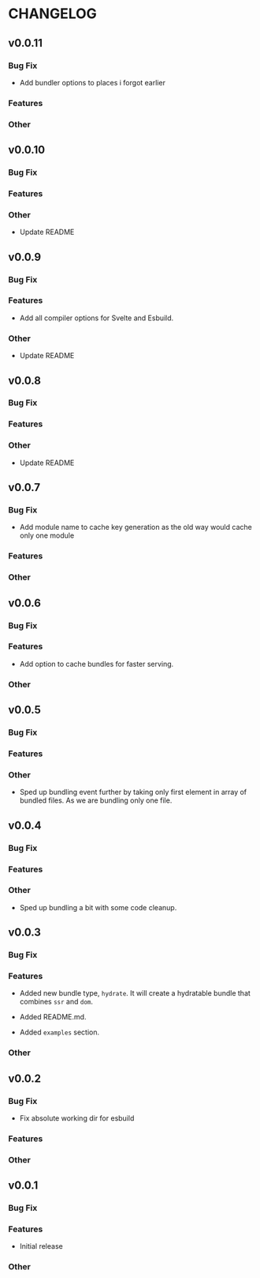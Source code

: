 # CHANGELOG

## v0.0.11

### Bug Fix
- Add bundler options to places i forgot earlier

### Features

### Other


## v0.0.10

### Bug Fix

### Features

### Other

- Update README

## v0.0.9

### Bug Fix

### Features

- Add all compiler options for Svelte and Esbuild.

### Other

- Update README

## v0.0.8

### Bug Fix

### Features

### Other

- Update README

## v0.0.7

### Bug Fix

- Add module name to cache key generation as the old way would cache only one module

### Features

### Other

## v0.0.6

### Bug Fix

### Features

- Add option to cache bundles for faster serving.

### Other

## v0.0.5

### Bug Fix

### Features

### Other

- Sped up bundling event further by taking only first element in array of bundled files. As we are bundling only one file.

## v0.0.4

### Bug Fix

### Features

### Other

- Sped up bundling a bit with some code cleanup.

## v0.0.3

### Bug Fix

### Features

- Added new bundle type, `hydrate`. It will create a hydratable bundle that combines `ssr` and `dom`.

- Added README.md.
- Added `examples` section.

### Other

## v0.0.2

### Bug Fix

- Fix absolute working dir for esbuild

### Features

### Other

## v0.0.1

### Bug Fix

### Features

- Initial release

### Other
